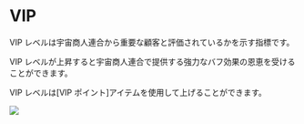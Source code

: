 ﻿# VIP

 VIP レベルは宇宙商人連合から重要な顧客と評価されているかを示す指標です。

VIP レベルが上昇すると宇宙商人連合で提供する強力なバフ効果の恩恵を受けることができます。

VIP レベルは[VIP ポイント]アイテムを使用して上げることができます。

![](http://astrokings.s3.amazonaws.com/html/img/help/804_001viplevel_11.jpg)
